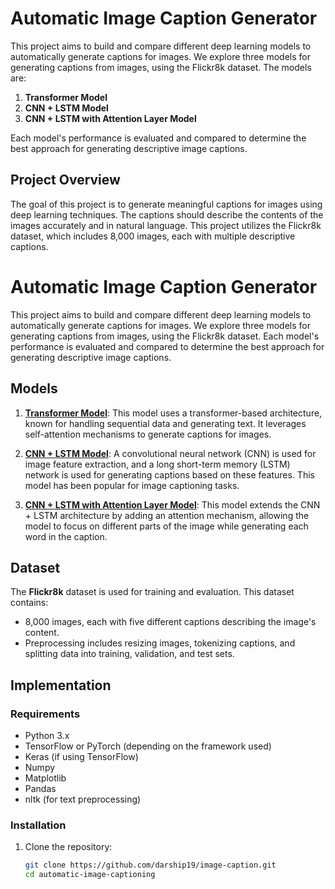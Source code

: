 # Automatic Image Caption Generator

This project aims to build and compare different deep learning models to automatically generate captions for images. We explore three models for generating captions from images, using the Flickr8k dataset. The models are:

1. **Transformer Model**
2. **CNN + LSTM Model**
3. **CNN + LSTM with Attention Layer Model**

Each model's performance is evaluated and compared to determine the best approach for generating descriptive image captions.

## Project Overview

The goal of this project is to generate meaningful captions for images using deep learning techniques. The captions should describe the contents of the images accurately and in natural language. This project utilizes the Flickr8k dataset, which includes 8,000 images, each with multiple descriptive captions.

# Automatic Image Caption Generator

This project aims to build and compare different deep learning models to automatically generate captions for images. We explore three models for generating captions from images, using the Flickr8k dataset. Each model's performance is evaluated and compared to determine the best approach for generating descriptive image captions.

## Models

1. [**Transformer Model**](https://github.com/<username>/<repository-name>/wiki/Transformer-Model): This model uses a transformer-based architecture, known for handling sequential data and generating text. It leverages self-attention mechanisms to generate captions for images.

2. [**CNN + LSTM Model**](https://github.com/darship19/image-caption/wiki/Transformer-Model): A convolutional neural network (CNN) is used for image feature extraction, and a long short-term memory (LSTM) network is used for generating captions based on these features. This model has been popular for image captioning tasks.

3. [**CNN + LSTM with Attention Layer Model**](https://github.com/darship19/image-caption/wiki/cnn%E2%80%90lstm): This model extends the CNN + LSTM architecture by adding an attention mechanism, allowing the model to focus on different parts of the image while generating each word in the caption.



## Dataset

The **Flickr8k** dataset is used for training and evaluation. This dataset contains:
- 8,000 images, each with five different captions describing the image's content.
- Preprocessing includes resizing images, tokenizing captions, and splitting data into training, validation, and test sets.

## Implementation

### Requirements

- Python 3.x
- TensorFlow or PyTorch (depending on the framework used)
- Keras (if using TensorFlow)
- Numpy
- Matplotlib
- Pandas
- nltk (for text preprocessing)

### Installation

1. Clone the repository:

   ```bash
   git clone https://github.com/darship19/image-caption.git
   cd automatic-image-captioning

